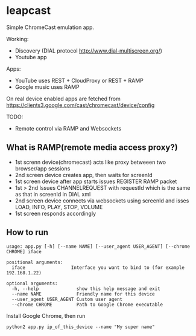 # leapcast


Simple ChromeCast emulation app.

Working:

 - Discovery (DIAL protocol http://www.dial-multiscreen.org/)
 - Youtube app

Apps:

 - YouTube uses REST + CloudProxy or REST + RAMP
 - Google music uses RAMP 

On real device enabled apps are fetched from https://clients3.google.com/cast/chromecast/device/config

TODO:

 - Remote control via RAMP and Websockets

## What is RAMP(remote media access proxy?)

- 1st screnn device(chromecast) acts like proxy betweeen two browser/app sessions 
- 2nd screen device creates app, then waits for screenId
- 1st screen device after app starts issues REGISTER RAMP packet
- 1st > 2nd Issues CHANNELREQUEST with requestId which is the same as that in screenId in DIAL xml
- 2nd screen device connects via websockets using screenId and isses LOAD, INFO, PLAY, STOP, VOLUME
- 1st screen responds accordingly

## How to run

```
usage: app.py [-h] [--name NAME] [--user_agent USER_AGENT] [--chrome CHROME] iface

positional arguments:
  iface                 Interface you want to bind to (for example 192.168.1.22)

optional arguments:
  -h, --help              show this help message and exit
  --name NAME             Friendly name for this device
  --user_agent USER_AGENT Custom user agent
  --chrome CHROME         Path to Google Chrome executable

```

Install Google Chrome, then run

```python2 app.py ip_of_this_device --name "My super name"```
